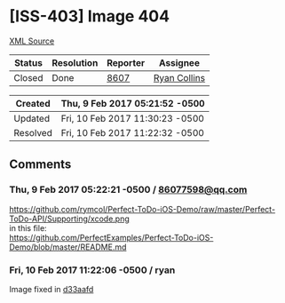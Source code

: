# [ISS-403] Image 404

[XML Source](../xml/ISS-403.xml)
<p></p>





Status|Resolution|Reporter|Assignee
------|----------|--------|--------
Closed|Done|[8607](86077598@qq.com)|[Ryan Collins]($ryan)





Created|Thu, 9 Feb 2017 05:21:52 -0500
-------|--------------
Updated|Fri, 10 Feb 2017 11:30:23 -0500
Resolved|Fri, 10 Feb 2017 11:22:32 -0500


## Comments




### Thu, 9 Feb 2017 05:22:21 -0500 / 86077598@qq.com 

<p><p><a href="https://github.com/rymcol/Perfect-ToDo-iOS-Demo/raw/master/Perfect-ToDo-API/Supporting/xcode.png" class="external-link" rel="nofollow">https://github.com/rymcol/Perfect-ToDo-iOS-Demo/raw/master/Perfect-ToDo-API/Supporting/xcode.png</a><br/>
in this file:<br/>
<a href="https://github.com/PerfectExamples/Perfect-ToDo-iOS-Demo/blob/master/README.md" class="external-link" rel="nofollow">https://github.com/PerfectExamples/Perfect-ToDo-iOS-Demo/blob/master/README.md</a></p></p>


### Fri, 10 Feb 2017 11:22:06 -0500 / ryan 

<p><p>Image fixed in <a href="https://github.com/PerfectExamples/Perfect-ToDo-iOS-Demo/commit/d33aafdd70838bb4c149214b3b9fa1835242c436" class="external-link" rel="nofollow">d33aafd</a></p></p>


